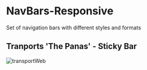 # NavBars-Responsive
Set of navigation bars with different styles and formats

## Tranports 'The Panas' - Sticky Bar
![transportWeb](https://user-images.githubusercontent.com/57842821/212381731-2e5c4777-4c7a-4ba8-a4f8-7f234a0cca6f.png)
